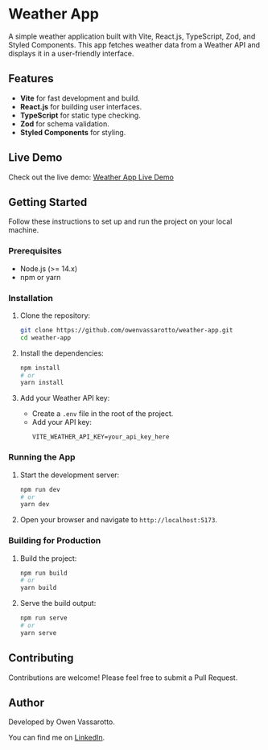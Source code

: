 # Weather App

A simple weather application built with Vite, React.js, TypeScript, Zod, and Styled Components. This app fetches weather data from a Weather API and displays it in a user-friendly interface.

## Features

- **Vite** for fast development and build.
- **React.js** for building user interfaces.
- **TypeScript** for static type checking.
- **Zod** for schema validation.
- **Styled Components** for styling.

## Live Demo

Check out the live demo: [Weather App Live Demo](https://your-live-demo-url.com)

## Getting Started

Follow these instructions to set up and run the project on your local machine.

### Prerequisites

- Node.js (>= 14.x)
- npm or yarn

### Installation

1. Clone the repository:
    ```bash
    git clone https://github.com/owenvassarotto/weather-app.git
    cd weather-app
    ```

2. Install the dependencies:
    ```bash
    npm install
    # or
    yarn install
    ```

3. Add your Weather API key:
    - Create a `.env` file in the root of the project.
    - Add your API key:
      ```env
      VITE_WEATHER_API_KEY=your_api_key_here
      ```

### Running the App

1. Start the development server:
    ```bash
    npm run dev
    # or
    yarn dev
    ```

2. Open your browser and navigate to `http://localhost:5173`.

### Building for Production

1. Build the project:
    ```bash
    npm run build
    # or
    yarn build
    ```

2. Serve the build output:
    ```bash
    npm run serve
    # or
    yarn serve
    ```

## Contributing

Contributions are welcome! Please feel free to submit a Pull Request.

## Author

Developed by Owen Vassarotto.

You can find me on [LinkedIn](https://www.linkedin.com/in/owenvassarotto).
